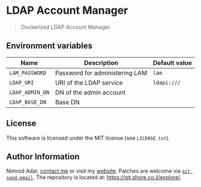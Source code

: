 # LDAP Account Manager

> Dockerized LDAP Account Manager.

## Environment variables

Name | Description | Default value
--- | --- | ---
`LAM_PASSWORD` | Password for administering LAM | `lam`
`LDAP_URI` | URI of the LDAP service | `ldapi:///`
`LDAP_ADMIN_DN` | DN of the admin account
`LDAP_BASE_DN` | Base DN

## License

This software is licensed under the MIT license (see `LICENSE.txt`).

## Author Information

Nimrod Adar, [contact me](mailto:nimrod@shore.co.il) or visit my
[website](https://www.shore.co.il/). Patches are welcome via
[`git send-email`](http://git-scm.com/book/en/v2/Git-Commands-Email). The repository
is located at: <https://git.shore.co.il/explore/>.

